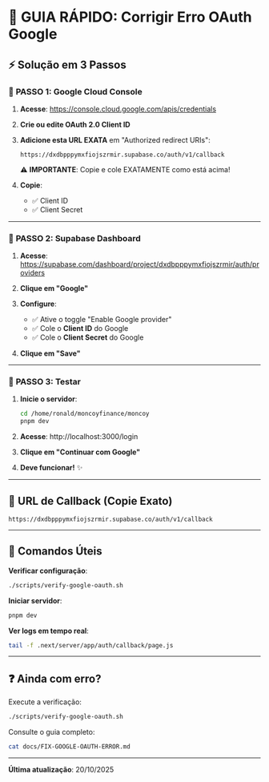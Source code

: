 # 🚀 GUIA RÁPIDO: Corrigir Erro OAuth Google

## ⚡ Solução em 3 Passos

### 📍 **PASSO 1: Google Cloud Console**

1. **Acesse**: https://console.cloud.google.com/apis/credentials

2. **Crie ou edite OAuth 2.0 Client ID**

3. **Adicione esta URL EXATA** em "Authorized redirect URIs":
   ```
   https://dxdbpppymxfiojszrmir.supabase.co/auth/v1/callback
   ```
   
   ⚠️ **IMPORTANTE**: Copie e cole EXATAMENTE como está acima!

4. **Copie**:
   - ✅ Client ID
   - ✅ Client Secret

---

### 📍 **PASSO 2: Supabase Dashboard**

1. **Acesse**: https://supabase.com/dashboard/project/dxdbpppymxfiojszrmir/auth/providers

2. **Clique em "Google"**

3. **Configure**:
   - ✅ Ative o toggle "Enable Google provider"
   - ✅ Cole o **Client ID** do Google
   - ✅ Cole o **Client Secret** do Google

4. **Clique em "Save"**

---

### 📍 **PASSO 3: Testar**

1. **Inicie o servidor**:
   ```bash
   cd /home/ronald/moncoyfinance/moncoy
   pnpm dev
   ```

2. **Acesse**: http://localhost:3000/login

3. **Clique em "Continuar com Google"**

4. **Deve funcionar!** ✨

---

## 🎯 URL de Callback (Copie Exato)

```
https://dxdbpppymxfiojszrmir.supabase.co/auth/v1/callback
```

---

## 🔧 Comandos Úteis

**Verificar configuração**:
```bash
./scripts/verify-google-oauth.sh
```

**Iniciar servidor**:
```bash
pnpm dev
```

**Ver logs em tempo real**:
```bash
tail -f .next/server/app/auth/callback/page.js
```

---

## ❓ Ainda com erro?

Execute a verificação:
```bash
./scripts/verify-google-oauth.sh
```

Consulte o guia completo:
```bash
cat docs/FIX-GOOGLE-OAUTH-ERROR.md
```

---

**Última atualização**: 20/10/2025
